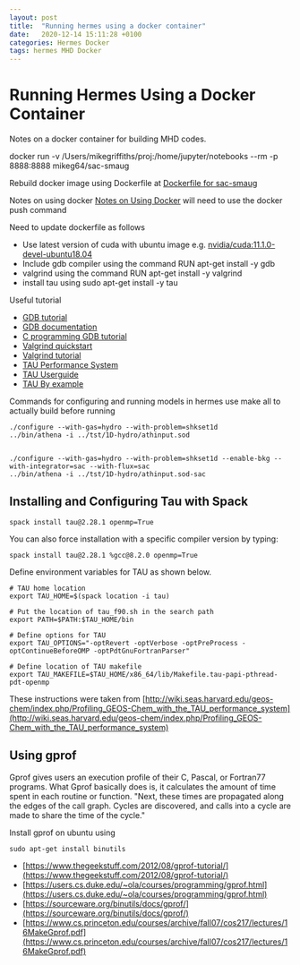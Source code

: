 ```yaml
---
layout: post
title:  "Running hermes using a docker container"
date:   2020-12-14 15:11:28 +0100
categories: Hermes Docker
tags: hermes MHD Docker
---
```



# Running Hermes Using a Docker Container

Notes on a docker container for building MHD codes.

docker run -v /Users/mikegriffiths/proj:/home/jupyter/notebooks --rm -p 8888:8888 mikeg64/sac-smaug

Rebuild docker image using Dockerfile at 
[Dockerfile for sac-smaug](https://github.com/mikeg64/smaug/blob/master/smaug/docker/Dockerfile)

Notes on using docker
[Notes on Using Docker](https://notesrcg.blogspot.com/2019/06/getting-started-with-containerization.html)
will need to use the docker push command 


Need to update dockerfile as follows

* Use latest version of cuda with ubuntu image e.g. [nvidia/cuda:11.1.0-devel-ubuntu18.04](https://hub.docker.com/r/nvidia/cuda/)
* Include gdb compiler using the command RUN apt-get install -y gdb
* valgrind using the command RUN apt-get install -y valgrind
* install tau using sudo apt-get install -y tau

Useful tutorial
* [GDB tutorial](http://www.iro.umontreal.ca/~mignotte/IFT2425/Documents/Debugger_gdb.pdf)
* [GDB documentation](https://www.gnu.org/software/gdb/documentation/)
* [C programming GDB tutorial](https://www.cprogramming.com/gdb.html)
* [Valgrind quickstart](https://www.valgrind.org/docs/manual/quick-start.html)
* [Valgrind tutorial](http://cs.ecs.baylor.edu/~donahoo/tools/valgrind/)
* [TAU Performance System](https://www.cs.uoregon.edu/research/tau/home.php)
* [TAU Userguide](https://www.cs.uoregon.edu/research/tau/tau-usersguide.pdf)
* [TAU By example](https://wiki.mpich.org/mpich/index.php/TAU_by_example)


Commands for configuring and running models in hermes use make all to actually build before running

    ./configure --with-gas=hydro --with-problem=shkset1d
    ../bin/athena -i ../tst/1D-hydro/athinput.sod


    ./configure --with-gas=hydro --with-problem=shkset1d --enable-bkg --with-integrator=sac --with-flux=sac
    ../bin/athena -i ../tst/1D-hydro/athinput.sod-sac


## Installing and Configuring Tau with Spack

    spack install tau@2.28.1 openmp=True

You can also force installation with a specific compiler version by typing:

    spack install tau@2.28.1 %gcc@8.2.0 openmp=True

Define environment variables for TAU as shown below.

    # TAU home location
    export TAU_HOME=$(spack location -i tau)

    # Put the location of tau_f90.sh in the search path
    export PATH=$PATH:$TAU_HOME/bin

    # Define options for TAU
    export TAU_OPTIONS="-optRevert -optVerbose -optPreProcess -optContinueBeforeOMP -optPdtGnuFortranParser"

    # Define location of TAU makefile
    export TAU_MAKEFILE=$TAU_HOME/x86_64/lib/Makefile.tau-papi-pthread-pdt-openmp

These instructions were taken from
[http://wiki.seas.harvard.edu/geos-chem/index.php/Profiling_GEOS-Chem_with_the_TAU_performance_system](http://wiki.seas.harvard.edu/geos-chem/index.php/Profiling_GEOS-Chem_with_the_TAU_performance_system)


## Using gprof 

Gprof gives users an execution profile of their C, Pascal, or Fortran77 programs. What Gprof basically does is, it calculates the amount of time spent in each routine or function. "Next, these times are propagated along the edges of the call graph. Cycles are discovered, and calls into a cycle are made to share the time of the cycle."

Install gprof on ubuntu using

    sudo apt-get install binutils

* [https://www.thegeekstuff.com/2012/08/gprof-tutorial/](https://www.thegeekstuff.com/2012/08/gprof-tutorial/)
* [https://users.cs.duke.edu/~ola/courses/programming/gprof.html](https://users.cs.duke.edu/~ola/courses/programming/gprof.html)
* [https://sourceware.org/binutils/docs/gprof/](https://sourceware.org/binutils/docs/gprof/)
* [https://www.cs.princeton.edu/courses/archive/fall07/cos217/lectures/16MakeGprof.pdf](https://www.cs.princeton.edu/courses/archive/fall07/cos217/lectures/16MakeGprof.pdf)



















